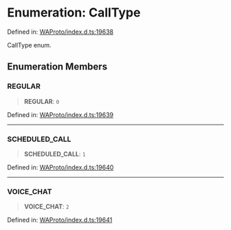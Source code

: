 # Enumeration: CallType

Defined in: [WAProto/index.d.ts:19638](https://github.com/Fokusdotid/Baileys/blob/4c54e9ae0a9f37422d51e97c3454891bf06f36e1/WAProto/index.d.ts#L19638)

CallType enum.

## Enumeration Members

### REGULAR

> **REGULAR**: `0`

Defined in: [WAProto/index.d.ts:19639](https://github.com/Fokusdotid/Baileys/blob/4c54e9ae0a9f37422d51e97c3454891bf06f36e1/WAProto/index.d.ts#L19639)

***

### SCHEDULED\_CALL

> **SCHEDULED\_CALL**: `1`

Defined in: [WAProto/index.d.ts:19640](https://github.com/Fokusdotid/Baileys/blob/4c54e9ae0a9f37422d51e97c3454891bf06f36e1/WAProto/index.d.ts#L19640)

***

### VOICE\_CHAT

> **VOICE\_CHAT**: `2`

Defined in: [WAProto/index.d.ts:19641](https://github.com/Fokusdotid/Baileys/blob/4c54e9ae0a9f37422d51e97c3454891bf06f36e1/WAProto/index.d.ts#L19641)

